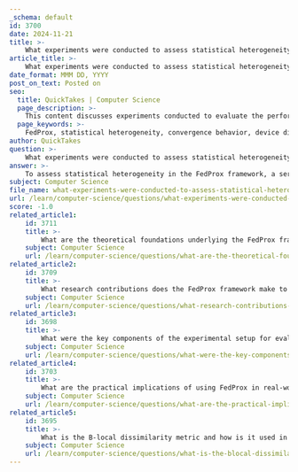 ```yaml
---
_schema: default
id: 3700
date: 2024-11-21
title: >-
    What experiments were conducted to assess statistical heterogeneity in FedProx?
article_title: >-
    What experiments were conducted to assess statistical heterogeneity in FedProx?
date_format: MMM DD, YYYY
post_on_text: Posted on
seo:
  title: QuickTakes | Computer Science
  page_description: >-
    This content discusses experiments conducted to evaluate the performance of the FedProx framework in federated learning settings characterized by statistical heterogeneity, highlighting its superior convergence behavior and accuracy compared to baseline methods.
  page_keywords: >-
    FedProx, statistical heterogeneity, convergence behavior, device dissimilarity, Federated Average, FedAvg, Federated Curvature, FedCurv, Federated Newton Learn, empirical evaluation, federated datasets, machine learning, distributed environments, test accuracy, proximal term
author: QuickTakes
question: >-
    What experiments were conducted to assess statistical heterogeneity in FedProx?
answer: >-
    To assess statistical heterogeneity in the FedProx framework, a series of experiments were conducted that focused on the convergence behavior of FedProx under varying levels of statistical heterogeneity. The researchers introduced a device dissimilarity assumption, which allowed them to derive the first convergence guarantees for FedProx in practical federated settings characterized by heterogeneous data.\n\nThe empirical evaluation involved testing FedProx against the baseline methods, including Federated Average (FedAvg) and other federated learning approaches like Federated Curvature (FedCurv) and Federated Newton Learn. The results demonstrated that FedProx exhibited significantly more stable and accurate convergence behavior compared to FedAvg, particularly in highly heterogeneous environments. Specifically, it was noted that FedProx improved absolute test accuracy by an average of 18.8%.\n\nThe experiments were conducted across a suite of synthetic and real-world federated datasets, which helped illustrate the robustness and stability of FedProx in the presence of statistical heterogeneity. The findings validated the theoretical analysis of the framework, confirming that the proximal term in FedProx contributes to improved convergence by accommodating variable amounts of local work performed across devices.\n\nOverall, the experiments highlighted the effectiveness of FedProx in addressing the challenges posed by statistical heterogeneity in federated learning, showcasing its potential for enhancing the performance of machine learning models in distributed environments.
subject: Computer Science
file_name: what-experiments-were-conducted-to-assess-statistical-heterogeneity-in-fedprox.md
url: /learn/computer-science/questions/what-experiments-were-conducted-to-assess-statistical-heterogeneity-in-fedprox
score: -1.0
related_article1:
    id: 3711
    title: >-
        What are the theoretical foundations underlying the FedProx framework?
    subject: Computer Science
    url: /learn/computer-science/questions/what-are-the-theoretical-foundations-underlying-the-fedprox-framework
related_article2:
    id: 3709
    title: >-
        What research contributions does the FedProx framework make to the field of federated learning?
    subject: Computer Science
    url: /learn/computer-science/questions/what-research-contributions-does-the-fedprox-framework-make-to-the-field-of-federated-learning
related_article3:
    id: 3698
    title: >-
        What were the key components of the experimental setup for evaluating FedProx?
    subject: Computer Science
    url: /learn/computer-science/questions/what-were-the-key-components-of-the-experimental-setup-for-evaluating-fedprox
related_article4:
    id: 3703
    title: >-
        What are the practical implications of using FedProx in real-world applications?
    subject: Computer Science
    url: /learn/computer-science/questions/what-are-the-practical-implications-of-using-fedprox-in-realworld-applications
related_article5:
    id: 3695
    title: >-
        What is the B-local dissimilarity metric and how is it used in the analysis of FedProx?
    subject: Computer Science
    url: /learn/computer-science/questions/what-is-the-blocal-dissimilarity-metric-and-how-is-it-used-in-the-analysis-of-fedprox
---
```


&nbsp;